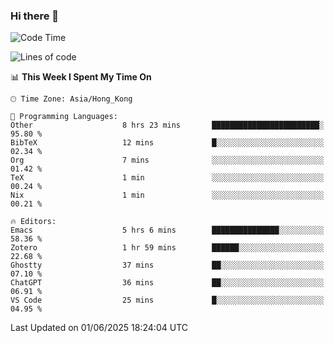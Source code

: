 ### Hi there 👋

<!--
**nicehiro/nicehiro** is a ✨ _special_ ✨ repository because its `README.md` (this file) appears on your GitHub profile.

Here are some ideas to get you started:

- 🔭 I’m currently working on ...
- 🌱 I’m currently learning ...
- 👯 I’m looking to collaborate on ...
- 🤔 I’m looking for help with ...
- 💬 Ask me about ...
- 📫 How to reach me: ...
- 😄 Pronouns: ...
- ⚡ Fun fact: ...
-->

<!--START_SECTION:waka-->
![Code Time](http://img.shields.io/badge/Code%20Time-693%20hrs%2051%20mins-blue)

![Lines of code](https://img.shields.io/badge/From%20Hello%20World%20I%27ve%20Written-1.7%20million%20lines%20of%20code-blue)

📊 **This Week I Spent My Time On** 

```text
🕑︎ Time Zone: Asia/Hong_Kong

💬 Programming Languages: 
Other                    8 hrs 23 mins       ████████████████████████░   95.80 % 
BibTeX                   12 mins             █░░░░░░░░░░░░░░░░░░░░░░░░   02.34 % 
Org                      7 mins              ░░░░░░░░░░░░░░░░░░░░░░░░░   01.42 % 
TeX                      1 min               ░░░░░░░░░░░░░░░░░░░░░░░░░   00.24 % 
Nix                      1 min               ░░░░░░░░░░░░░░░░░░░░░░░░░   00.21 % 

🔥 Editors: 
Emacs                    5 hrs 6 mins        ███████████████░░░░░░░░░░   58.36 % 
Zotero                   1 hr 59 mins        ██████░░░░░░░░░░░░░░░░░░░   22.68 % 
Ghostty                  37 mins             ██░░░░░░░░░░░░░░░░░░░░░░░   07.10 % 
ChatGPT                  36 mins             ██░░░░░░░░░░░░░░░░░░░░░░░   06.91 % 
VS Code                  25 mins             █░░░░░░░░░░░░░░░░░░░░░░░░   04.95 % 
```


 Last Updated on 01/06/2025 18:24:04 UTC
<!--END_SECTION:waka-->
